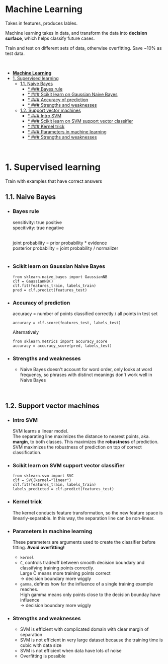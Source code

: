 # **Machine Learning**

Takes in features, produces lables.

Machine learning takes in data, and transform the data into **decision surface**, which helps classify future cases.

Train and test on different sets of data, otherwise overfitting. Save ~10% as test data.

<br>

<!-- TOC -->

- [**Machine Learning**](#machine-learning)
- [1. Supervised learning](#1-supervised-learning)
    - [1.1. Naive Bayes](#11-naive-bayes)
        - [* ### Bayes rule](#bayes-rule)
        - [* ### Scikit learn on Gaussian Naive Bayes](#scikit-learn-on-gaussian-naive-bayes)
        - [* ### Accuracy of prediction](#accuracy-of-prediction)
        - [* ### Strengths and weaknesses](#strengths-and-weaknesses)
    - [1.2. Support vector machines](#12-support-vector-machines)
        - [* ### Intro SVM](#intro-svm)
        - [* ### Scikit learn on SVM support vector classifier](#scikit-learn-on-svm-support-vector-classifier)
        - [* ### Kernel trick](#kernel-trick)
        - [* ### Parameters in machine learning](#parameters-in-machine-learning)
        - [* ### Strengths and weaknesses](#strengths-and-weaknesses)

<!-- /TOC -->

<br>

# 1. Supervised learning

Train with examples that have correct answers

## 1.1. Naive Bayes

* ### Bayes rule
    sensitivity: true positive <br>
    specitivity: true negative <br>
    <br>
    
    joint probability = prior probability * evidence <br>
    posterior probability = joint probability / normalizer <br>
    <br>

* ### Scikit learn on Gaussian Naive Bayes
    ```
    from sklearn.naive_bayes import GaussianNB
    clf = GaussianNB()
    clf.fit(features_train, labels_train)
    pred = clf.predict(features_test)
    ```

* ### Accuracy of prediction
    accuracy = number of points classified correctly / all points in test set
    ```
    accuracy = clf.score(features_test, labels_test)
    ```
    Alternatively
    ```
    from sklearn.metrics import accuracy_score
    accuracy = accuracy_score(pred, labels_test)
    ```

* ### Strengths and weaknesses
    * Naive Bayes doesn't account for word order, only looks at word frequency, so phrases with distinct meanings don't work well in Naive Bayes <br>

<br>

## 1.2. Support vector machines
* ### Intro SVM
    SVM learns a linear model. <br>
    The separating line maximizes the distance to nearest points, aka. **margin**, to both classes. This maximizes the **robustness** of prediction. <br>
    SVM maximizes the robustness of prediction on top of correct classification. <br>

* ### Scikit learn on SVM support vector classifier
    ```
    from sklearn.svm import SVC
    clf = SVC(kernel="linear")
    clf.fit(features_train, labels_train)
    labels_predicted = clf.predict(features_test)
    ```

* ### Kernel trick
    The kernel conducts feature transformation, so the new feature space is linearly-separable. In this way, the separation line can be non-linear.

* ### Parameters in machine learning
    These parameters are arguments used to create the classifier before fitting. **Avoid overfitting!**
    * `kernel`
    * `C`, controls tradeoff between smooth decision boundary and classifying training points correctly. <br>
        Large C means more training points correct <br>
        → decision boundary more wiggly
    * `gamma`, defines how far the influence of a single training example reaches. <br>
        High gamma means only points close to the decision bounday have influence <br> 
        → decision boundary more wiggly

* ### Strengths and weaknesses
    * SVM is efficient with complicated domain with clear margin of separation
    * SVM is not efficient in very large dataset because the training time is cubic with data size
    * SVM is not efficient when data have lots of noise
    * Overfitting is possible

